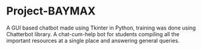 # Project-BAYMAX

A GUI based chatbot made using Tkinter in Python, training was done using Chatterbot library.
A chat-cum-help bot for students compiling all the important resources at a single place and answering general queries. 

